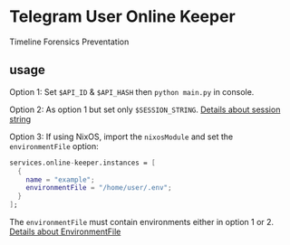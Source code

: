 # Telegram User Online Keeper

Timeline Forensics Preventation

## usage

Option 1: Set `$API_ID` & `$API_HASH` then `python main.py` in console.

Option 2: As option 1 but set only `$SESSION_STRING`. [Details about session string](https://docs.pyrogram.org/topics/storage-engines#persisting-sessions)

Option 3: If using NixOS, import the `nixosModule` and set the `environmentFile` option:

```nix
services.online-keeper.instances = [
  {
    name = "example";
    environmentFile = "/home/user/.env";
  }
];
```

The `environmentFile` must contain environments either in option 1 or 2. [Details about EnvironmentFile](https://www.freedesktop.org/software/systemd/man/latest/systemd.exec.html#EnvironmentFile=)

